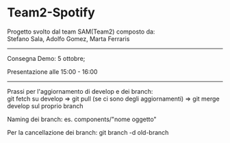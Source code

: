# Team2-Spotify
<p>Progetto svolto dal team SAM(Team2) composto da:<br>
Stefano Sala, Adolfo Gomez, Marta Ferraris</p>

<hr/>

Consegna Demo: 5 ottobre;
<p>Presentazione alle 15:00 - 16:00</p>

<hr/>

<p>Prassi per l'aggiornamento di develop e dei branch:<br/>
git fetch su develop => 
git pull (se ci sono degli aggiornamenti) => 
git merge develop sul proprio branch</p>

Naming dei branch:
  es. components/"nome oggetto" 
  
Per la cancellazione dei branch: git branch -d old-branch
